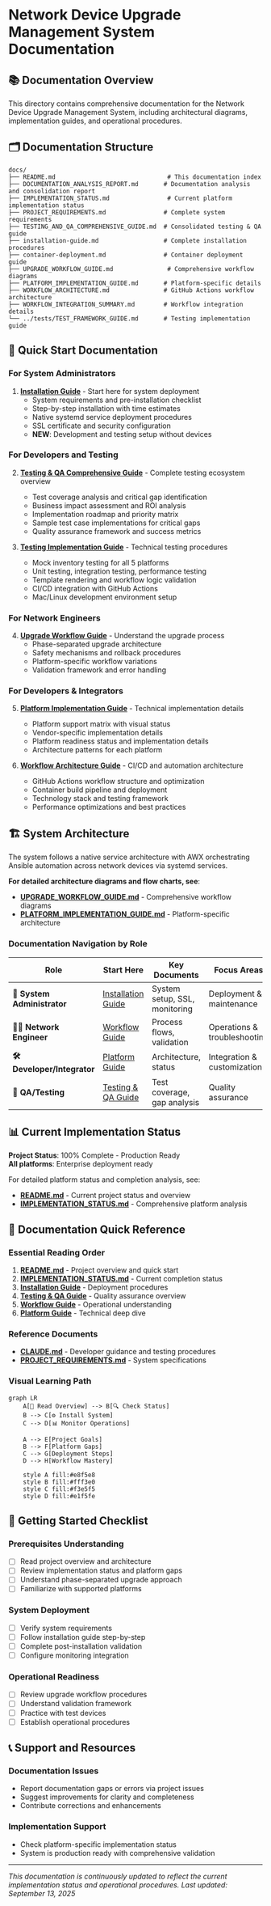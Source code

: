 # Network Device Upgrade Management System Documentation

## 📚 Documentation Overview

This directory contains comprehensive documentation for the Network Device Upgrade Management System, including architectural diagrams, implementation guides, and operational procedures.

## 🗂️ Documentation Structure

```
docs/
├── README.md                               # This documentation index
├── DOCUMENTATION_ANALYSIS_REPORT.md       # Documentation analysis and consolidation report
├── IMPLEMENTATION_STATUS.md                # Current platform implementation status
├── PROJECT_REQUIREMENTS.md                # Complete system requirements
├── TESTING_AND_QA_COMPREHENSIVE_GUIDE.md  # Consolidated testing & QA guide
├── installation-guide.md                  # Complete installation procedures
├── container-deployment.md                # Container deployment guide
├── UPGRADE_WORKFLOW_GUIDE.md               # Comprehensive workflow diagrams
├── PLATFORM_IMPLEMENTATION_GUIDE.md       # Platform-specific details
├── WORKFLOW_ARCHITECTURE.md               # GitHub Actions workflow architecture
├── WORKFLOW_INTEGRATION_SUMMARY.md        # Workflow integration details
└── ../tests/TEST_FRAMEWORK_GUIDE.md       # Testing implementation guide
```

## 📖 Quick Start Documentation

### For System Administrators
1. **[Installation Guide](installation-guide.md)** - Start here for system deployment
   - System requirements and pre-installation checklist  
   - Step-by-step installation with time estimates
   - Native systemd service deployment procedures
   - SSL certificate and security configuration
   - **NEW**: Development and testing setup without devices

### For Developers and Testing
2. **[Testing & QA Comprehensive Guide](TESTING_AND_QA_COMPREHENSIVE_GUIDE.md)** - Complete testing ecosystem overview
   - Test coverage analysis and critical gap identification
   - Business impact assessment and ROI analysis
   - Implementation roadmap and priority matrix
   - Sample test case implementations for critical gaps
   - Quality assurance framework and success metrics

3. **[Testing Implementation Guide](../tests/TEST_FRAMEWORK_GUIDE.md)** - Technical testing procedures
   - Mock inventory testing for all 5 platforms
   - Unit testing, integration testing, performance testing
   - Template rendering and workflow logic validation
   - CI/CD integration with GitHub Actions
   - Mac/Linux development environment setup

### For Network Engineers
4. **[Upgrade Workflow Guide](UPGRADE_WORKFLOW_GUIDE.md)** - Understand the upgrade process
   - Phase-separated upgrade architecture
   - Safety mechanisms and rollback procedures
   - Platform-specific workflow variations
   - Validation framework and error handling

### For Developers & Integrators
5. **[Platform Implementation Guide](PLATFORM_IMPLEMENTATION_GUIDE.md)** - Technical implementation details
   - Platform support matrix with visual status
   - Vendor-specific implementation details
   - Platform readiness status and implementation details
   - Architecture patterns for each platform

6. **[Workflow Architecture Guide](WORKFLOW_ARCHITECTURE.md)** - CI/CD and automation architecture
   - GitHub Actions workflow structure and optimization
   - Container build pipeline and deployment
   - Technology stack and testing framework
   - Performance optimizations and best practices

## 🏗️ System Architecture

The system follows a native service architecture with AWX orchestrating Ansible automation across network devices via systemd services.

**For detailed architecture diagrams and flow charts, see**:
- **[UPGRADE_WORKFLOW_GUIDE.md](UPGRADE_WORKFLOW_GUIDE.md)** - Comprehensive workflow diagrams
- **[PLATFORM_IMPLEMENTATION_GUIDE.md](PLATFORM_IMPLEMENTATION_GUIDE.md)** - Platform-specific architecture

### Documentation Navigation by Role

| Role | Start Here | Key Documents | Focus Areas |
|------|------------|---------------|-------------|
| **🔧 System Administrator** | [Installation Guide](installation-guide.md) | System setup, SSL, monitoring | Deployment & maintenance |
| **👨‍💻 Network Engineer** | [Workflow Guide](UPGRADE_WORKFLOW_GUIDE.md) | Process flows, validation | Operations & troubleshooting |
| **🛠️ Developer/Integrator** | [Platform Guide](PLATFORM_IMPLEMENTATION_GUIDE.md) | Architecture, status | Integration & customization |
| **🧪 QA/Testing** | [Testing & QA Guide](TESTING_AND_QA_COMPREHENSIVE_GUIDE.md) | Test coverage, gap analysis | Quality assurance |

## 📊 Current Implementation Status

**Project Status**: 100% Complete - Production Ready  
**All platforms**: Enterprise deployment ready

For detailed platform status and completion analysis, see:
- **[README.md](../README.md)** - Current project status and overview
- **[IMPLEMENTATION_STATUS.md](IMPLEMENTATION_STATUS.md)** - Comprehensive platform analysis

## 🎯 Documentation Quick Reference

### Essential Reading Order
1. **[README.md](../README.md)** - Project overview and quick start
2. **[IMPLEMENTATION_STATUS.md](IMPLEMENTATION_STATUS.md)** - Current completion status
3. **[Installation Guide](installation-guide.md)** - Deployment procedures
4. **[Testing & QA Guide](TESTING_AND_QA_COMPREHENSIVE_GUIDE.md)** - Quality assurance overview
5. **[Workflow Guide](UPGRADE_WORKFLOW_GUIDE.md)** - Operational understanding
6. **[Platform Guide](PLATFORM_IMPLEMENTATION_GUIDE.md)** - Technical deep dive

### Reference Documents
- **[CLAUDE.md](../CLAUDE.md)** - Developer guidance and testing procedures
- **[PROJECT_REQUIREMENTS.md](PROJECT_REQUIREMENTS.md)** - System specifications

### Visual Learning Path

```mermaid
graph LR
    A[📖 Read Overview] --> B[🔍 Check Status]
    B --> C[⚙️ Install System]
    C --> D[📊 Monitor Operations]
    
    A --> E[Project Goals]
    B --> F[Platform Gaps]
    C --> G[Deployment Steps]
    D --> H[Workflow Mastery]
    
    style A fill:#e8f5e8
    style B fill:#fff3e0
    style C fill:#f3e5f5
    style D fill:#e1f5fe
```

## 🚀 Getting Started Checklist

### Prerequisites Understanding
- [ ] Read project overview and architecture  
- [ ] Review implementation status and platform gaps
- [ ] Understand phase-separated upgrade approach
- [ ] Familiarize with supported platforms

### System Deployment  
- [ ] Verify system requirements
- [ ] Follow installation guide step-by-step
- [ ] Complete post-installation validation
- [ ] Configure monitoring integration

### Operational Readiness
- [ ] Review upgrade workflow procedures
- [ ] Understand validation framework  
- [ ] Practice with test devices
- [ ] Establish operational procedures

## 📞 Support and Resources

### Documentation Issues
- Report documentation gaps or errors via project issues
- Suggest improvements for clarity and completeness  
- Contribute corrections and enhancements

### Implementation Support
- Check platform-specific implementation status
- System is production ready with comprehensive validation

---

*This documentation is continuously updated to reflect the current implementation status and operational procedures. Last updated: September 13, 2025*